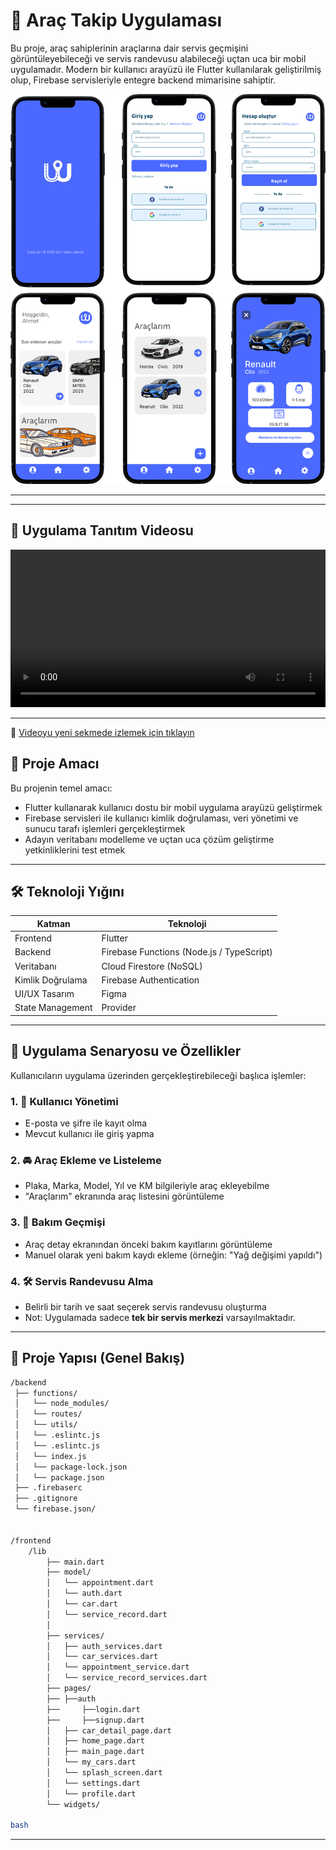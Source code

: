 # 🚗 Araç Takip Uygulaması

Bu proje, araç sahiplerinin araçlarına dair servis geçmişini görüntüleyebileceği ve servis randevusu alabileceği uçtan uca bir mobil uygulamadır. Modern bir kullanıcı arayüzü ile Flutter kullanılarak geliştirilmiş olup, Firebase servisleriyle entegre backend mimarisine sahiptir.

![Uygulama Tasarımı](figma.png)

---

---

## 🎥 Uygulama Tanıtım Videosu

<video width="100%" controls>
  <source src="https://github.com/lvntaslann/vehicle_tracking_app/raw/main/uygulama_video.mp4" type="video/mp4">
  Tarayıcınız video oynatmayı desteklemiyor.
</video>

---

🔗 [Videoyu yeni sekmede izlemek için tıklayın](https://github.com/lvntaslann/vehicle_tracking_app/raw/main/uygulama_video.mp4)




## 📌 Proje Amacı

Bu projenin temel amacı:

- Flutter kullanarak kullanıcı dostu bir mobil uygulama arayüzü geliştirmek
- Firebase servisleri ile kullanıcı kimlik doğrulaması, veri yönetimi ve sunucu tarafı işlemleri gerçekleştirmek
- Adayın veritabanı modelleme ve uçtan uca çözüm geliştirme yetkinliklerini test etmek

---

## 🛠️ Teknoloji Yığını

| Katman | Teknoloji |
|--------|-----------|
| Frontend | Flutter |
| Backend | Firebase Functions (Node.js / TypeScript) |
| Veritabanı | Cloud Firestore (NoSQL) |
| Kimlik Doğrulama | Firebase Authentication |
| UI/UX Tasarım | Figma |
| State Management | Provider |

---

## 📱 Uygulama Senaryosu ve Özellikler

Kullanıcıların uygulama üzerinden gerçekleştirebileceği başlıca işlemler:

### 1. 👤 Kullanıcı Yönetimi
- E-posta ve şifre ile kayıt olma
- Mevcut kullanıcı ile giriş yapma

### 2. 🚘 Araç Ekleme ve Listeleme
- Plaka, Marka, Model, Yıl ve KM bilgileriyle araç ekleyebilme
- "Araçlarım" ekranında araç listesini görüntüleme

### 3. 🧾 Bakım Geçmişi
- Araç detay ekranından önceki bakım kayıtlarını görüntüleme
- Manuel olarak yeni bakım kaydı ekleme (örneğin: "Yağ değişimi yapıldı")

### 4. 🛠️ Servis Randevusu Alma
- Belirli bir tarih ve saat seçerek servis randevusu oluşturma
- Not: Uygulamada sadece **tek bir servis merkezi** varsayılmaktadır.

---

## 📂 Proje Yapısı (Genel Bakış)

```bash
/backend
 ├── functions/
 │   └── node_modules/
 │   └── routes/
 │   └── utils/
 │   └── .eslintc.js
 │   └── .eslintc.js
 │   └── index.js
 │   └── package-lock.json
 │   └── package.json
 ├── .firebaserc
 ├── .gitignore
 └── firebase.json/


/frontend
    /lib
        ├── main.dart
        ├── model/
        │   └── appointment.dart
        │   └── auth.dart
        │   └── car.dart
        │   └── service_record.dart
        │         
        ├── services/
        │   ├── auth_services.dart
        │   └── car_services.dart
        │   └── appointment_service.dart
        │   └── service_record_services.dart
        ├── pages/
        ├── ├──auth
        ├──     ├──login.dart
        ├──     ├──signup.dart
        │   ├── car_detail_page.dart
        │   ├── home_page.dart
        │   ├── main_page.dart
        │   └── my_cars.dart
        │   └── splash_screen.dart
        │   └── settings.dart
        │   └── profile.dart
        └── widgets/

bash 
```
---